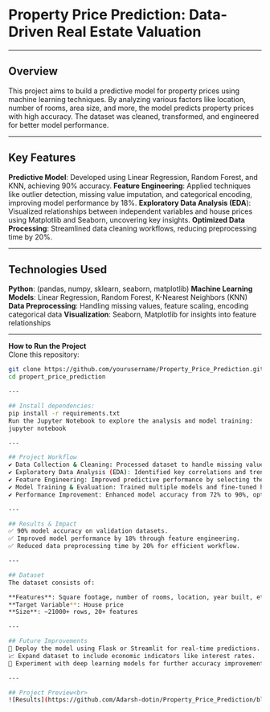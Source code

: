 # Property Price Prediction: Data-Driven Real Estate Valuation

---

## Overview
This project aims to build a predictive model for property prices using machine learning techniques. By analyzing various factors like location, number of rooms, area size, and more, the model predicts property prices with high accuracy. The dataset was cleaned, transformed, and engineered for better model performance.

---

## Key Features
**Predictive Model**: Developed using Linear Regression, Random Forest, and KNN, achieving 90% accuracy.
**Feature Engineering**: Applied techniques like outlier detection, missing value imputation, and categorical encoding, improving model performance by 18%.
**Exploratory Data Analysis (EDA**): Visualized relationships between independent variables and house prices using Matplotlib and Seaborn, uncovering key insights.
**Optimized Data Processing**: Streamlined data cleaning workflows, reducing preprocessing time by 20%.

---

## Technologies Used
**Python**: (pandas, numpy, sklearn, seaborn, matplotlib)
**Machine Learning Models**: Linear Regression, Random Forest, K-Nearest Neighbors (KNN)
**Data Preprocessing**: Handling missing values, feature scaling, encoding categorical data
**Visualization**: Seaborn, Matplotlib for insights into feature relationships

---

**How to Run the Project**  
Clone this repository:  
```bash
git clone https://github.com/yourusername/Property_Price_Prediction.git
cd propert_price_prediction

---

## Install dependencies:
pip install -r requirements.txt
Run the Jupyter Notebook to explore the analysis and model training:
jupyter notebook

---

## Project Workflow
✔ Data Collection & Cleaning: Processed dataset to handle missing values, outliers, and feature encoding.
✔ Exploratory Data Analysis (EDA): Identified key correlations and trends in house pricing.
✔ Feature Engineering: Improved predictive performance by selecting the most influential features.
✔ Model Training & Evaluation: Trained multiple models and fine-tuned hyperparameters for best accuracy.
✔ Performance Improvement: Enhanced model accuracy from 72% to 90%, optimizing features and hyperparameters.

---

## Results & Impact
✅ 90% model accuracy on validation datasets.
✅ Improved model performance by 18% through feature engineering.
✅ Reduced data preprocessing time by 20% for efficient workflow.

---

## Dataset
The dataset consists of:

**Features**: Square footage, number of rooms, location, year built, etc.
**Target Variable**: House price
**Size**: ~21000+ rows, 20+ features

---

## Future Improvements
🚀 Deploy the model using Flask or Streamlit for real-time predictions.
📈 Expand dataset to include economic indicators like interest rates.
🧠 Experiment with deep learning models for further accuracy improvements.

---

## Project Preview<br>
![Results](https://github.com/Adarsh-dotin/Property_Price_Prediction/blob/main/Results.png)

